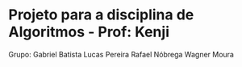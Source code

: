 # Projeto para a disciplina de Algoritmos - Prof: Kenji

Grupo:
Gabriel Batista
Lucas Pereira
Rafael Nóbrega
Wagner Moura
